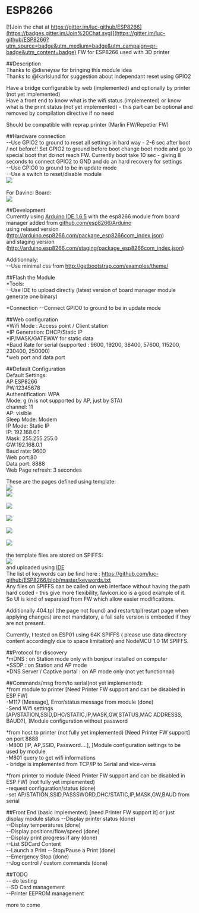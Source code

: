 # ESP8266

[![Join the chat at https://gitter.im/luc-github/ESP8266](https://badges.gitter.im/Join%20Chat.svg)](https://gitter.im/luc-github/ESP8266?utm_source=badge&utm_medium=badge&utm_campaign=pr-badge&utm_content=badge)
FW for ESP8266 used with 3D printer

##Description      
Thanks to @disneysw for bringing this module idea    
Thanks to @lkarlslund for suggestion about independant reset using GPIO2   

Have a bridge configurable by web (implemented) and optionally by printer (not yet implemented)  
Have a front end to know what is the wifi status (implemented) or know what is the print status (not yet implemented) - this part can be optional and removed by compilation directive if no need    

Should be compatible with reprap printer (Marlin FW/Repetier FW)       

##Hardware connection       
--Use GPIO2 to ground to reset all settings in hard way - 2-6 sec after boot / not before!! Set GPIO2 to ground before boot change boot mode and go to special boot that do not reach FW. Currently boot take 10 sec - giving 8 seconds to connect GPIO2 to GND and do an hard recovery for settings   
--Use GPIO0 to ground to be in update mode   
--Use a switch to reset/disable module    
<img src=https://raw.githubusercontent.com/luc-github/ESP8266/master/Wires.png><br>   
For Davinci Board:<BR>
<img src=https://raw.githubusercontent.com/luc-github/ESP8266/master/davinci.png><br> 

##Development   
Currently using [Arduino IDE 1.6.5](http://arduino.cc/en/Main/Software)  with the esp8266 module from board manager added from [github.com/esp8266/Arduino](https://github.com/esp8266/Arduino)    
using relased version (http://arduino.esp8266.com/package_esp8266com_index.json)     
and staging version (http://arduino.esp8266.com/staging/package_esp8266com_index.json)     
  
Additionnaly:   
--Use minimal css from http://getbootstrap.com/examples/theme/  

##Flash the Module    
*Tools:      
--Use IDE to upload directly  (latest version of board manager module generate one binary)    

*Connection
--Connect GPIO0 to ground to be in update mode

##Web configuration      
*Wifi Mode : Access point / Client station  
*IP Generation: DHCP/Static IP      
*IP/MASK/GATEWAY for static data    
*Baud Rate for serial (supported : 9600, 19200, 38400, 57600, 115200, 230400, 250000)    
*web port and data port      

    
##Default Configuration      
Default Settings:    
AP:ESP8266    
PW:12345678   
Authentification: WPA     
Mode: g (n is not supported by AP, just by STA)    
channel: 11    
AP: visible    
Sleep Mode: Modem    
IP Mode: Static IP    
IP: 192.168.0.1   
Mask: 255.255.255.0   
GW:192.168.0.1    
Baud rate: 9600   
Web port:80   
Data port: 8888     
Web Page refresh: 3 secondes    

These are the pages defined using template:    
<img src=https://raw.githubusercontent.com/luc-github/ESP8266/master/Page1.png><br> 
<img src=https://raw.githubusercontent.com/luc-github/ESP8266/master/Page2.png><br>     
<img src=https://raw.githubusercontent.com/luc-github/ESP8266/master/Page3.png><br>     
<img src=https://raw.githubusercontent.com/luc-github/ESP8266/master/Page4.png><br>     
<img src=https://raw.githubusercontent.com/luc-github/ESP8266/master/page5.png><br>     
<img src=https://raw.githubusercontent.com/luc-github/ESP8266/master/Page6.png><br>     
the template files are stored on SPIFFS:    
<img src=https://raw.githubusercontent.com/luc-github/ESP8266/master/files.png><br>
and uploaded using [IDE](http://arduino.esp8266.com/versions/1.6.5-1160-gef26c5f/doc/reference.html#file-system)    
The list of keywords can be find here : https://github.com/luc-github/ESP8266/blob/master/keywords.txt     
Any files on SPIFFS can be called on web interface without having the path hard coded  - this give more flexibility,  favicon.ico is a good example of it.         
So UI is kind of separated from FW which allow easier modifications.

Additionally 404.tpl (the page not found) and restart.tpl(restart page when applying changes) are not mandatory, a fail safe version is embeded if they are not present.     

Currently, I tested on ESP01 using 64K SPIFFS ( please use data directory content accordingly due to space limitation) and NodeMCU 1.0 1M SPIFFS.     

##Protocol for discovery   
*mDNS : on Station mode only with bonjour installed on computer   
*SSDP : on Station and AP mode   
*DNS Server / Captive portal : on AP mode only (not yet functionnal)    

##Commands/msg from/to serial(not yet implemented):    
*from module to printer   [Need Printer FW support and can be disabled in ESP FW]    
    -M117 [Message], Error/status message from module (done)     
    -Send Wifi settings [AP/STATION,SSID,DHC/STATIC,IP,MASK,GW,STATUS,MAC ADDRESSS, BAUD?], ]Module configuration without password    
        
*from host to printer   (not fully yet implemented) [Need Printer FW support] on port 8888    
    -M800 [IP, AP,SSID, Password....], ]Module configuration settings to be used  by module    
    -M801 query to get wifi informations    
    - bridge is implemented from TCP/IP to Serial and vice-versa
          
*from printer to module   (Need Printer FW support and can be disabled in ESP FW)   (not fully yet implemented)  
    -request configuration/status   (done)       
    -set AP/STATION,SSID,PASSSWORD,DHC/STATIC,IP,MASK,GW,BAUD from serial    
 
##Front End (basic implemented)  [need Printer FW support it] or just display module status 
--Display printer status (done)   
--Display temperatures (done)    
--Display positions/flow/speed (done)    
--Display print progress if any (done)   
--List SDCard Content   
--Launch a Print
--Stop/Pause a Print (done)   
--Emergency Stop (done)   
--Jog control / custom commands (done)     
 
##TODO      
-- do testing     
--SD Card management    
--Printer EEPROM management    



more to come    
 
